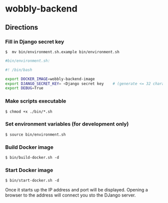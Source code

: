 # wobbly-backend

## Directions

### Fill in Django secret key

`$  mv bin/environment.sh.example bin/environment.sh`

```sh
#bin/environment.sh:

#! /bin/bash

export DOCKER_IMAGE=wobbly-backend-image
export DJANGO_SECRET_KEY= <Django secret key    # (generate <= 32 characters)>
export DEBUG=True
```

### Make scripts executable

`$ chmod +x ./bin/*.sh`

### Set environment variables (for development only)

`$ source bin/environment.sh`

### Build Docker image

`$ bin/build-docker.sh -d`

### Start Docker image

`$ bin/start-docker.sh -d`

Once it starts up the IP address and port will be displayed. Opening a browser to the address  will connect you sto the DJango server.